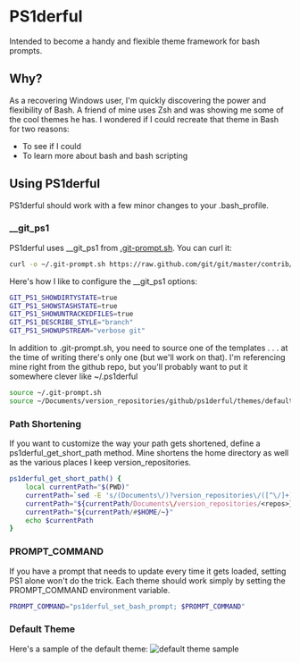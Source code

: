PS1derful
=========

Intended to become a handy and flexible theme framework for bash prompts.

Why?
----
As a recovering Windows user, I'm quickly discovering the power and flexibility of Bash.  A friend of mine uses Zsh and was showing me some of the cool themes he has.  I wondered if I could recreate that theme in Bash for two reasons:

- To see if I could
- To learn more about bash and bash scripting

Using PS1derful
---------------
PS1derful should work with a few minor changes to your .bash_profile.

### __git_ps1

PS1derful uses __git_ps1 from [.git-prompt.sh](https://raw.github.com/git/git/master/contrib/completion/git-prompt.sh).  You can curl it:

```sh
curl -o ~/.git-prompt.sh https://raw.github.com/git/git/master/contrib/completion/git-prompt.sh
```

Here's how I like to configure the __git_ps1 options:

```sh
GIT_PS1_SHOWDIRTYSTATE=true
GIT_PS1_SHOWSTASHSTATE=true
GIT_PS1_SHOWUNTRACKEDFILES=true
GIT_PS1_DESCRIBE_STYLE="branch"
GIT_PS1_SHOWUPSTREAM="verbose git"
```

In addition to .git-prompt.sh, you need to source one of the templates . . . at the time of writing there's only one (but we'll work on that).  I'm referencing mine right from the github repo, but you'll probably want to put it somewhere clever like ~/.ps1derful

```sh
source ~/.git-prompt.sh
source ~/Documents/version_repositories/github/ps1derful/themes/default.sh
```

### Path Shortening
If you want to customize the way your path gets shortened, define a ps1derful_get_short_path method.  Mine shortens the home directory as well as the various places I keep version_repositories.

```sh
ps1derful_get_short_path() {
    local currentPath="$(PWD)"
    currentPath=`sed -E 's/(Documents\/)?version_repositories\/([^\/]+)/<\2>/' <<< $currentPath`
    currentPath="${currentPath/Documents\/version_repositories/<repos>}"
    currentPath="${currentPath/#$HOME/~}"
    echo $currentPath
}
```

### PROMPT_COMMAND
If you have a prompt that needs to update every time it gets loaded, setting PS1 alone won't do the trick.  Each theme should work simply by setting the PROMPT_COMMAND environment variable.

```sh
PROMPT_COMMAND="ps1derful_set_bash_prompt; $PROMPT_COMMAND"
```

### Default Theme
Here's a sample of the default theme:
![default theme sample](https://raw.github.com/tncbbthositg/ps1derful/master/samples/default.png)